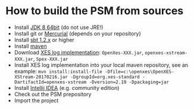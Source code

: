 # How to build the PSM from sources

* Install [JDK 8 64bit](https://www.oracle.com/technetwork/java/javase/downloads/jdk8-downloads-2133151.html) (do not use JRE!)
* Install git or [Mercurial](https://www.mercurial-scm.org/wiki/Download) (depends on your repository)
* Install [sbt 1.2.x](https://www.scala-sbt.org/download.html) or higher
* Install [maven](https://maven.apache.org/download.cgi)
* Download [XES log implementation](http://www.xes-standard.org/openxes/download): `OpenXes-XXX.jar`, `openxes-xstream-XXX.jar`, `Spex-XXX.jar`
* Install XES log implementation into your local maven repository, see an example: `mvn install:install-file -Dfile=c:\openxes\OpenXES-XStream-20170216.jar -DgroupId=org.xes-standard -DartifactId=openxes-xstream -Dversion=2.19 -Dpackaging=jar`
* Install [Intellij IDEA](https://www.jetbrains.com/idea/download/#section=windows) (e.g. community edition)
* Check out the PSM prepository
* Import the project
